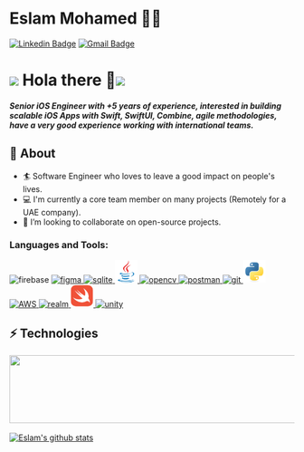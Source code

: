 # Eslam Mohamed 👨‍💻
[![Linkedin Badge](https://img.shields.io/badge/eslammoemen-30302f?style=flat&logo=linkedin&logoColor=white)](https://linkedin.com/in/eslammoemen)
[![Gmail Badge](https://img.shields.io/badge/eslammoemen@icloud.com-30302f?style=flat&logo=Gmail&logoColor=red)](mailto:eslammoemen@icloud.com)


# <img src="https://github.com/TheDudeThatCode/TheDudeThatCode/blob/master/Assets/Hi.gif" width="29px"> Hola there 👋<img src="https://github.com/TheDudeThatCode/TheDudeThatCode/blob/master/Assets/Earth.gif" width="24px">           
##### Senior iOS Engineer with +5 years of experience, interested in building scalable iOS Apps with Swift, SwiftUI, Combine, agile methodologies, have a very good experience working with international teams.


## 🧐 About
- 🏄‍ Software Engineer who loves to leave a good impact on people's lives.
- 💻 I'm currently a core team member on many projects (Remotely for a UAE company).
- 👯 I’m looking to collaborate on open-source projects.
  
<h3 align="left">Languages and Tools:</h3>
<p href="https://firebase.google.com/" target="_blank" rel="noreferrer"> <img src="https://www.vectorlogo.zone/logos/firebase/firebase-icon.svg" alt="firebase" width="40" height="40"/> 
</a> <a align="left"> <a href="https://www.figma.com/" target="_blank" rel="noreferrer"> <img src="https://www.vectorlogo.zone/logos/figma/figma-icon.svg" alt="figma" width="40" height="40"/> 
</a> <a href="https://www.sqlite.org/" target="_blank" rel="noreferrer"> <img src="https://www.vectorlogo.zone/logos/sqlite/sqlite-icon.svg" alt="sqlite" width="40" height="40"/>
</a> <a href="https://www.java.com" target="_blank" rel="noreferrer"> <img src="https://raw.githubusercontent.com/devicons/devicon/master/icons/java/java-original.svg" alt="java" width="40" height="40"/> </a> </a> <a href="https://opencv.org/" target="_blank" rel="noreferrer"> <img src="https://www.vectorlogo.zone/logos/opencv/opencv-icon.svg" alt="opencv" width="40" height="40"/> 
</a> <a href="https://postman.com" target="_blank" rel="noreferrer"> <img src="https://www.vectorlogo.zone/logos/getpostman/getpostman-icon.svg" alt="postman" width="40" height="40"/> 
</a> <a href="https://git-scm.com/" target="_blank" rel="noreferrer"> <img src="https://www.vectorlogo.zone/logos/git-scm/git-scm-icon.svg" alt="git" width="40" height="40"/> 
</a> <a href="https://www.python.org" target="_blank" rel="noreferrer"> <img src="https://raw.githubusercontent.com/devicons/devicon/master/icons/python/python-original.svg" alt="python" width="40" height="40"/> 
</a><a href="https://aws.amazon.com/" target="_blank" rel="noreferrer"> <img src="https://static-00.iconduck.com/assets.00/aws-icon-2048x2048-ptyrjxdo.png" alt="AWS" width="40" height="40"/> 
</a> <a href="https://realm.io/" target="_blank" rel="noreferrer"> <img src="https://raw.githubusercontent.com/bestofjs/bestofjs-webui/8665e8c267a0215f3159df28b33c365198101df5/public/logos/realm.svg" alt="realm" width="40" height="40"/> 
</a> <a href="https://developer.apple.com/swift/" target="_blank" rel="noreferrer"> <img src="https://raw.githubusercontent.com/devicons/devicon/master/icons/swift/swift-original.svg" alt="swift" width="40" height="40"/> </a> <a href="https://unity.com/" target="_blank" rel="noreferrer"> <img src="https://www.vectorlogo.zone/logos/unity3d/unity3d-icon.svg" alt="unity" width="40" height="40"/> </a> </a> </p>

## ⚡ Technologies

<a href="https://codetrace.com/users/eslammoemen"><img src="https://codetrace.com/widget/eslammoemen" width="550" height="120" /></a>


[![Eslam's github stats](https://github-readme-stats.vercel.app/api?username=eslammoemen&count_private=true&show_icons=true&title_color=fff&icon_color=79ff97&text_color=9f9f9f&bg_color=151515)]()
